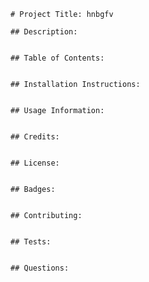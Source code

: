 
    # Project Title: hnbgfv

    ## Description: 


    ## Table of Contents: 


    ## Installation Instructions: 


    ## Usage Information: 


    ## Credits: 


    ## License: 


    ## Badges: 


    ## Contributing: 


    ## Tests: 


    ## Questions: 
    